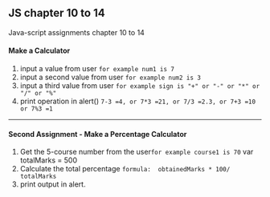 ## JS chapter 10 to 14
Java-script assignments chapter 10 to 14

#### Make a Calculator
1. input a value from user ```for example num1 is 7```
1. input a second value from user ```for example num2 is 3```
3. input a third value from user ```for example sign is "+" or "-" or "*" or "/" or "%"```
4. print operation in alert() ```7-3 =4, or 7*3 =21, or 7/3 =2.3, or 7+3 =10 or 7%3 =1``` 

-----------------------
#### Second Assignment - Make a Percentage Calculator

1. Get the 5-course number from the user```for example course1 is 70```
var totalMarks = 500
2. Calculate the total percentage ``` formula:  obtainedMarks * 100/ totalMarks ```
3. print output in alert.